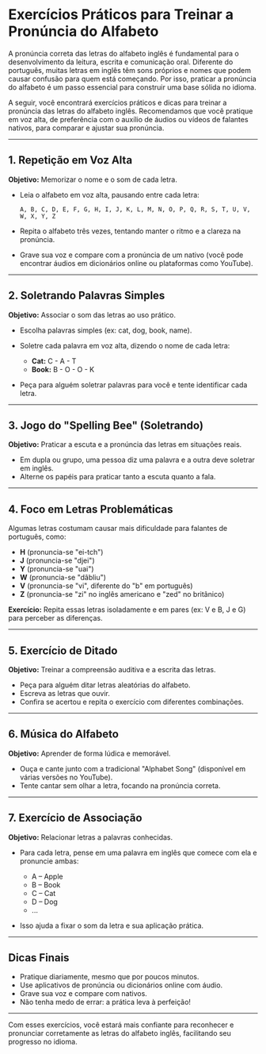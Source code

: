 
# Exercícios Práticos para Treinar a Pronúncia do Alfabeto

A pronúncia correta das letras do alfabeto inglês é fundamental para o desenvolvimento da leitura, escrita e comunicação oral. Diferente do português, muitas letras em inglês têm sons próprios e nomes que podem causar confusão para quem está começando. Por isso, praticar a pronúncia do alfabeto é um passo essencial para construir uma base sólida no idioma.

A seguir, você encontrará exercícios práticos e dicas para treinar a pronúncia das letras do alfabeto inglês. Recomendamos que você pratique em voz alta, de preferência com o auxílio de áudios ou vídeos de falantes nativos, para comparar e ajustar sua pronúncia.

---

## 1. Repetição em Voz Alta

**Objetivo:** Memorizar o nome e o som de cada letra.

- Leia o alfabeto em voz alta, pausando entre cada letra:
  
  ```
  A, B, C, D, E, F, G, H, I, J, K, L, M, N, O, P, Q, R, S, T, U, V, W, X, Y, Z
  ```

- Repita o alfabeto três vezes, tentando manter o ritmo e a clareza na pronúncia.

- Grave sua voz e compare com a pronúncia de um nativo (você pode encontrar áudios em dicionários online ou plataformas como YouTube).

---

## 2. Soletrando Palavras Simples

**Objetivo:** Associar o som das letras ao uso prático.

- Escolha palavras simples (ex: cat, dog, book, name).
- Soletre cada palavra em voz alta, dizendo o nome de cada letra:
  
  - **Cat:** C - A - T
  - **Book:** B - O - O - K

- Peça para alguém soletrar palavras para você e tente identificar cada letra.

---

## 3. Jogo do "Spelling Bee" (Soletrando)

**Objetivo:** Praticar a escuta e a pronúncia das letras em situações reais.

- Em dupla ou grupo, uma pessoa diz uma palavra e a outra deve soletrar em inglês.
- Alterne os papéis para praticar tanto a escuta quanto a fala.

---

## 4. Foco em Letras Problemáticas

Algumas letras costumam causar mais dificuldade para falantes de português, como:

- **H** (pronuncia-se "ei-tch")
- **J** (pronuncia-se "djei")
- **Y** (pronuncia-se "uai")
- **W** (pronuncia-se "dâbliu")
- **V** (pronuncia-se "vi", diferente do "b" em português)
- **Z** (pronuncia-se "zi" no inglês americano e "zed" no britânico)

**Exercício:** Repita essas letras isoladamente e em pares (ex: V e B, J e G) para perceber as diferenças.

---

## 5. Exercício de Ditado

**Objetivo:** Treinar a compreensão auditiva e a escrita das letras.

- Peça para alguém ditar letras aleatórias do alfabeto.
- Escreva as letras que ouvir.
- Confira se acertou e repita o exercício com diferentes combinações.

---

## 6. Música do Alfabeto

**Objetivo:** Aprender de forma lúdica e memorável.

- Ouça e cante junto com a tradicional "Alphabet Song" (disponível em várias versões no YouTube).
- Tente cantar sem olhar a letra, focando na pronúncia correta.

---

## 7. Exercício de Associação

**Objetivo:** Relacionar letras a palavras conhecidas.

- Para cada letra, pense em uma palavra em inglês que comece com ela e pronuncie ambas:
  - A – Apple
  - B – Book
  - C – Cat
  - D – Dog
  - ...

- Isso ajuda a fixar o som da letra e sua aplicação prática.

---

## Dicas Finais

- Pratique diariamente, mesmo que por poucos minutos.
- Use aplicativos de pronúncia ou dicionários online com áudio.
- Grave sua voz e compare com nativos.
- Não tenha medo de errar: a prática leva à perfeição!

---

Com esses exercícios, você estará mais confiante para reconhecer e pronunciar corretamente as letras do alfabeto inglês, facilitando seu progresso no idioma.
```
